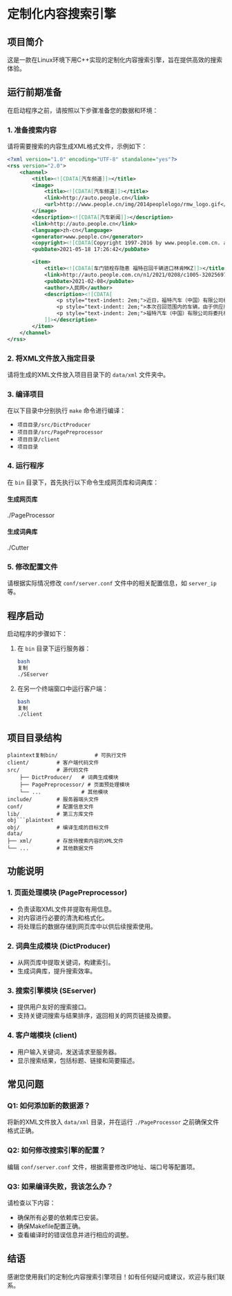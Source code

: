 # 定制化内容搜索引擎

## 项目简介

这是一款在Linux环境下用C++实现的定制化内容搜索引擎，旨在提供高效的搜索体验。

## 运行前期准备

在启动程序之前，请按照以下步骤准备您的数据和环境：

### 1. 准备搜索内容

请将需要搜索的内容生成XML格式文件，示例如下：

```xml
<?xml version="1.0" encoding="UTF-8" standalone="yes"?>
<rss version="2.0">
    <channel>
        <title><![CDATA[汽车频道]]></title>
        <image>
            <title><![CDATA[汽车频道]]></title>
            <link>http://auto.people.cn</link>
            <url>http://www.people.cn/img/2014peoplelogo/rmw_logo.gif</url>
        </image>
        <description><![CDATA[汽车新闻]]></description>
        <link>http://auto.people.cn</link>
        <language>zh-cn</language>
        <generator>www.people.cn</generator>
        <copyright><![CDATA[Copyright 1997-2016 by www.people.com.cn. all rights reserved]]></copyright>
        <pubDate>2021-05-18 17:26:42</pubDate>

        <item>
            <title><![CDATA[车门锁栓存隐患 福特召回千辆进口林肯MKZ]]></title>
            <link>http://auto.people.com.cn/n1/2021/0208/c1005-32025697.html</link>
            <pubDate>2021-02-08</pubDate>
            <author>人民网</author>
            <description><![CDATA[
                <p style="text-indent: 2em;">近日，福特汽车（中国）有限公司根据《缺陷汽车产品召回管理条例》和《缺陷汽车产品召回管理条例实施办法》要求，向国家市场监督管理总局备案召回计划，决定自2021年3月1日起，召回2014年6月11日-2015年2月12日生产的部分2015年款进口林肯MKZ汽车，共计2290辆。</p>
                <p style="text-indent: 2em;">本次召回范围内的车辆，由于供应商原因，部分车门锁栓的爪簧调整片底座经过长时间使用可能会出现断裂现象，导致车门无法上锁；或上锁的车门可能在车辆行驶时出现解锁的情况，增加乘员受伤风险，存在安全隐患。</p>
                <p style="text-indent: 2em;">福特汽车（中国）有限公司将委托林肯品牌授权经销商，为召回范围内的车辆免费更换经过设计改善的车门锁栓，以消除安全隐患。（刘洋 刘晓梦）</p>
            ]]></description>
        </item>
    </channel>
</rss>
```

### 2. 将XML文件放入指定目录

请将生成的XML文件放入项目目录下的 `data/xml` 文件夹中。

### 3. 编译项目

在以下目录中分别执行 `make` 命令进行编译：

- `项目目录/src/DictProducer`
- `项目目录/src/PagePreprocessor`
- `项目目录/client`
- `项目目录`

### 4. 运行程序

在 `bin` 目录下，首先执行以下命令生成网页库和词典库：

#### 生成网页库

./PageProcessor

#### 生成词典库

./Cutter

### 5. 修改配置文件

请根据实际情况修改 `conf/server.conf` 文件中的相关配置信息，如 `server_ip` 等。

## 程序启动

启动程序的步骤如下：

1. 在 `bin` 目录下运行服务器：

   ```bash
   bash
   复制
   ./SEserver
   ```

2. 在另一个终端窗口中运行客户端：

   ```bash
   bash
   复制
   ./client
   ```

## 项目目录结构

```plaintext
plaintext复制bin/            # 可执行文件
client/         # 客户端代码文件
src/            # 源代码文件
    ├── DictProducer/   # 词典生成模块
    ├── PagePreprocessor/ # 页面预处理模块
    └── ...             # 其他模块
include/        # 服务器端头文件
conf/           # 配置信息文件
lib/            # 第三方库文件
obj```plaintext
obj/            # 编译生成的目标文件
data/
├── xml/        # 存放待搜索内容的XML文件
└── ...         # 其他数据文件
```

## 功能说明

### 1. 页面处理模块 (PagePreprocessor)

- 负责读取XML文件并提取有用信息。
- 对内容进行必要的清洗和格式化。
- 将处理后的数据存储到网页库中以供后续搜索使用。

### 2. 词典生成模块 (DictProducer)

- 从网页库中提取关键词，构建索引。
- 生成词典库，提升搜索效率。

### 3. 搜索引擎模块 (SEserver)

- 提供用户友好的搜索接口。
- 支持关键词搜索与结果排序，返回相关的网页链接及摘要。

### 4. 客户端模块 (client)

- 用户输入关键词，发送请求至服务器。
- 显示搜索结果，包括标题、链接和简要描述。

## 常见问题

### Q1: 如何添加新的数据源？

将新的XML文件放入 `data/xml` 目录，并在运行 `./PageProcessor` 之前确保文件格式正确。

### Q2: 如何修改搜索引擎的配置？

编辑 `conf/server.conf` 文件，根据需要修改IP地址、端口号等配置项。

### Q3: 如果编译失败，我该怎么办？

请检查以下内容：

- 确保所有必要的依赖库已安装。
- 确保Makefile配置正确。
- 查看编译时的错误信息并进行相应的调整。

## 结语

感谢您使用我们的定制化内容搜索引擎项目！如有任何疑问或建议，欢迎与我们联系。
